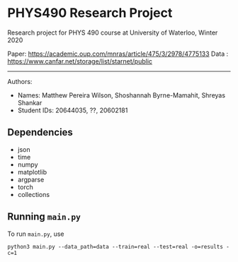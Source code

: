 # PHYS490 Research Project
Research project for PHYS 490 course at University of Waterloo, Winter 2020

Paper: https://academic.oup.com/mnras/article/475/3/2978/4775133
Data : https://www.canfar.net/storage/list/starnet/public

---
Authors:

- Names: Matthew Pereira Wilson, Shoshannah Byrne-Mamahit, Shreyas Shankar
- Student IDs: 20644035, ??, 20602181

## Dependencies

- json
- time
- numpy
- matplotlib
- argparse
- torch
- collections


## Running `main.py`

To run `main.py`, use

```
python3 main.py --data_path=data --train=real --test=real -o=results -c=1
```
